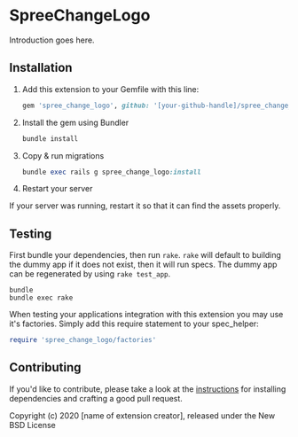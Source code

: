 # SpreeChangeLogo

Introduction goes here.

## Installation

1. Add this extension to your Gemfile with this line:

    ```ruby
    gem 'spree_change_logo', github: '[your-github-handle]/spree_change_logo'
    ```

2. Install the gem using Bundler

    ```ruby
    bundle install
    ```

3. Copy & run migrations

    ```ruby
    bundle exec rails g spree_change_logo:install
    ```

4. Restart your server

  If your server was running, restart it so that it can find the assets properly.

## Testing

First bundle your dependencies, then run `rake`. `rake` will default to building the dummy app if it does not exist, then it will run specs. The dummy app can be regenerated by using `rake test_app`.

```shell
bundle
bundle exec rake
```

When testing your applications integration with this extension you may use it's factories.
Simply add this require statement to your spec_helper:

```ruby
require 'spree_change_logo/factories'
```

## Contributing

If you'd like to contribute, please take a look at the
[instructions](CONTRIBUTING.md) for installing dependencies and crafting a good
pull request.

Copyright (c) 2020 [name of extension creator], released under the New BSD License
